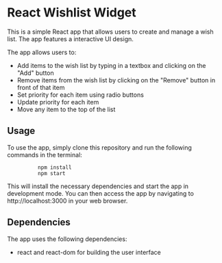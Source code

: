 # React Wishlist Widget

This is a simple React app that allows users to create and manage a wish list. The app features a interactive UI design.

The app allows users to:

* Add items to the wish list by typing in a textbox and clicking on the "Add" button
* Remove items from the wish list by clicking on the "Remove" button in front of that item
* Set priority for each item using radio buttons
* Update priority for each item
* Move any item to the top of the list

## Usage

To use the app, simply clone this repository and run the following commands in the terminal:

              npm install
              npm start

This will install the necessary dependencies and start the app in development mode. You can then access the app by navigating to http://localhost:3000 in your web browser.

## Dependencies

The app uses the following dependencies:

* react and react-dom for building the user interface
